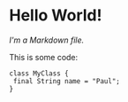 # Hello World!

_I'm a Markdown file._

This is some code:

```
class MyClass {
 final String name = "Paul";
}
```